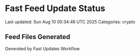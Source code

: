 # Fast Feed Update Status
Last updated: Sun Aug 10 05:34:46 UTC 2025
Categories: crypto

## Feed Files Generated

Generated by Fast Updates Workflow
